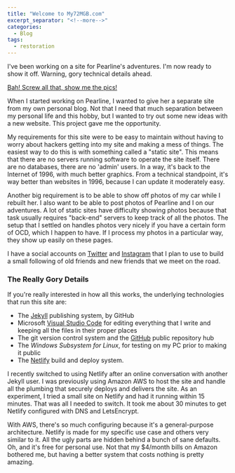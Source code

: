 ```yaml
---
title: "Welcome to My72MGB.com"
excerpt_separator: "<!--more-->"
categories:
  - Blog
tags: 
  - restoration
---
```


I've been working on a site for Pearline's adventures. I'm now ready to show it off. Warning, gory technical details ahead.

<!--more-->

[Bah! Screw all that, show me the pics!](https://photos.ericcloninger.com/My-1972-MGB)

When I started working on Pearline, I wanted to give her a separate site from my own personal blog. Not that I 
need that much separation between my personal life and this hobby, but I wanted to try out some new ideas with
a new website. This project gave me the opportunity.

My requirements for this site were to be easy to maintain without having to worry about hackers getting into my
site and making a mess of things. The easiest way to do this is with something called a "static site". This means
that there are no servers running software to operate the site itself. There are no databases, there are no 
'admin' users. In a way, it's back to the Internet of 1996, with much better graphics. From a technical standpoint,
it's way better than websites in 1996, because I can update it moderately easy.

Another big requirement is to be able to show off photos of my car while I rebuilt her. I also want to be able to
post photos of Pearline and I on our adventures. A lot of static sites have difficulty showing photos because that
task usually requires "back-end" servers to keep track of all the photos. The setup that I settled on handles 
photos very nicely if you have a certain form of OCD, which I happen to have. If I process my photos in a particular
way, they show up easily on these pages.

I have a social accounts on [Twitter](https://twitter.com/my1972mgb) and [Instagram](https://www.instagram.com/my72mgb/) 
that I plan to use to build a small following of old friends and new friends that we meet on the road.

### The Really Gory Details

If you're really interested in how all this works, the underlying technologies that run this site are:

* The [Jekyll](https://jekyllrb.com) publishing system, by GitHub
* Microsoft [Visual Studio Code](https://code.visualstudio.com/) for editing everything that I write and keeping all the files in their proper places
* The git version control system and the [GitHub](https://github.com) public repository hub
* The *Windows Subsystem for Linux*, for testing on my PC prior to making it public
* The [Netlify](https://netlify.com) build and deploy system. 

I recently switched to using Netlify after an online conversation with another Jekyll user. I was previously 
using Amazon AWS to host the site and handle all the plumbing that securely deploys and delivers the site. As 
an experiment, I tried a small site on Netlify and had it running within 15 minutes. That was all I needed to
switch. It took me about 30 minutes to get Netlify configured with DNS and LetsEncrypt.

With AWS, there's so much configuring because it's a general-purpose architecture. Netlify is made for my specific 
use case and others very similar to it. All the ugly parts are hidden behind a bunch of sane defaults. Oh, and it's 
free for personal use. Not that my $4/month bills on Amazon bothered me, but having a better system that costs 
nothing is pretty amazing.